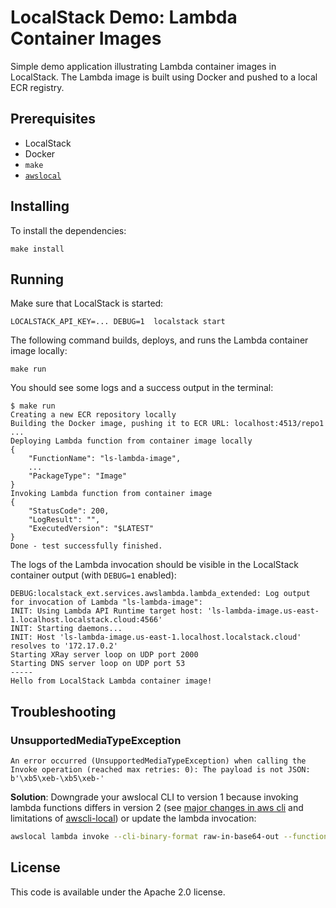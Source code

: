 # LocalStack Demo: Lambda Container Images

Simple demo application illustrating Lambda container images in LocalStack. The Lambda image is built using Docker and pushed to a local ECR registry.

## Prerequisites

* LocalStack
* Docker
* `make`
* [`awslocal`](https://github.com/localstack/awscli-local)

## Installing

To install the dependencies:
```
make install
```

## Running

Make sure that LocalStack is started:
```
LOCALSTACK_API_KEY=... DEBUG=1  localstack start
```

The following command builds, deploys, and runs the Lambda container image locally:

```
make run
```

You should see some logs and a success output in the terminal:
```
$ make run
Creating a new ECR repository locally
Building the Docker image, pushing it to ECR URL: localhost:4513/repo1
...
Deploying Lambda function from container image locally
{
    "FunctionName": "ls-lambda-image",
    ...
    "PackageType": "Image"
}
Invoking Lambda function from container image
{
    "StatusCode": 200,
    "LogResult": "",
    "ExecutedVersion": "$LATEST"
}
Done - test successfully finished.
```

The logs of the Lambda invocation should be visible in the LocalStack container output (with `DEBUG=1` enabled):
```
DEBUG:localstack_ext.services.awslambda.lambda_extended: Log output for invocation of Lambda "ls-lambda-image":
INIT: Using Lambda API Runtime target host: 'ls-lambda-image.us-east-1.localhost.localstack.cloud:4566'
INIT: Starting daemons...
INIT: Host 'ls-lambda-image.us-east-1.localhost.localstack.cloud' resolves to '172.17.0.2'
Starting XRay server loop on UDP port 2000
Starting DNS server loop on UDP port 53
-----
Hello from LocalStack Lambda container image!
```

## Troubleshooting

### UnsupportedMediaTypeException

```plain
An error occurred (UnsupportedMediaTypeException) when calling the Invoke operation (reached max retries: 0): The payload is not JSON: b'\xb5\xeb-\xb5\xeb-'
```

**Solution**: Downgrade your awslocal CLI to version 1 because invoking lambda functions differs in version 2 (see [major changes in aws cli](https://docs.aws.amazon.com/cli/latest/userguide/cliv2-migration-changes.html) and limitations of [awscli-local](https://github.com/localstack/awscli-local)) or update the lambda invocation:

```bash
awslocal lambda invoke --cli-binary-format raw-in-base64-out --function-name ls-lambda-image --payload '{"test": "test"}' /tmp/lambda.out --log-type Tail --query 'LogResult' --output text |  base64 -d
```

## License

This code is available under the Apache 2.0 license.
